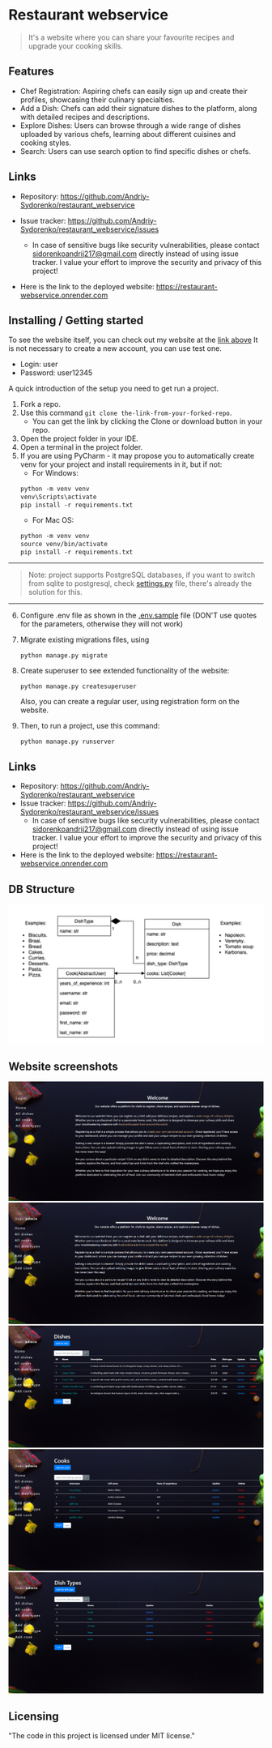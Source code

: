 # Restaurant webservice
> It's a website where you can share your favourite recipes and upgrade your cooking skills.

## Features
* Chef Registration: Aspiring chefs can easily sign up and create their profiles, showcasing their culinary specialties.
* Add a Dish: Chefs can add their signature dishes to the platform, along with detailed recipes and descriptions.
* Explore Dishes: Users can browse through a wide range of dishes uploaded by various chefs, learning about different cuisines and cooking styles.
* Search: Users can use search option to find specific dishes or chefs.

## Links

- Repository: https://github.com/Andriy-Sydorenko/restaurant_webservice
- Issue tracker: https://github.com/Andriy-Sydorenko/restaurant_webservice/issues
  - In case of sensitive bugs like security vulnerabilities, please contact
    sidorenkoandrij217@gmail.com directly instead of using issue tracker. I value your effort
    to improve the security and privacy of this project!

- Here is the link to the deployed website: https://restaurant-webservice.onrender.com

## Installing / Getting started

To see the website itself, you can check out my website at the [link above](https://restaurant-webservice.onrender.com)
It is not necessary to create a new account, you can use test one.
* Login: user
* Password: user12345

A quick introduction of the setup you need to get run a project.
1. Fork a repo.
2. Use this command ```git clone the-link-from-your-forked-repo```. 
   - You can get the link by clicking the Clone or download button in your repo.
3. Open the project folder in your IDE.
4. Open a terminal in the project folder. 
5. If you are using PyCharm - it may propose you to automatically create venv for your project and install requirements in it, but if not:
    - For Windows:
    ```shell
    python -m venv venv
    venv\Scripts\activate
    pip install -r requirements.txt
    ```
   - For Mac OS:
    ```shell
    python -m venv venv
    source venv/bin/activate
    pip install -r requirements.txt
    ```
---
> Note: project supports PostgreSQL databases, if you want to switch from sqlite to postgresql, 
> check [settings.py](restaurant_service/settings.py) file, there's already the solution for this.
---
6. Configure .env file as shown in the [.env.sample](.env.sample) file (DON'T use quotes for the parameters, otherwise they will not work)


7. Migrate existing migrations files, using
    ```shell
    python manage.py migrate
    ```


8. Create superuser to see extended functionality of the website:
    ```shell
    python manage.py createsuperuser
    ```
    Also, you can create a regular user, using registration form on the website.


9. Then, to run a project, use this command:
    ```shell
    python manage.py runserver 
    ```

## Links

- Repository: https://github.com/Andriy-Sydorenko/restaurant_webservice
- Issue tracker: https://github.com/Andriy-Sydorenko/restaurant_webservice/issues
  - In case of sensitive bugs like security vulnerabilities, please contact
    sidorenkoandrij217@gmail.com directly instead of using issue tracker. I value your effort
    to improve the security and privacy of this project!
- Here is the link to the deployed website: https://restaurant-webservice.onrender.com

## DB Structure
![img.png](readme_images/db_structure.png)

## Website screenshots
![img_1.png](readme_images/home_page.png)
![img.png](readme_images/admin_home_page.png)
![img.png](readme_images/dishes.png)
![img_1.png](readme_images/cooks.png)
![img_2.png](readme_images/dish_types.png)
## Licensing
"The code in this project is licensed under MIT license."
